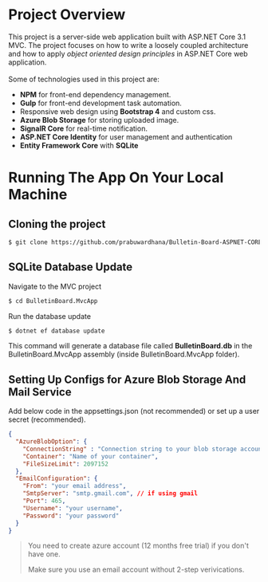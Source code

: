 # Project Overview
This project is a server-side web application built with ASP.NET Core 3.1 MVC.
The project focuses on how to write a loosely coupled architecture and how to apply *object oriented design principles* in ASP.NET Core web application.
</br>
</br>
Some of technologies used in this project are:
* **NPM** for front-end dependency management.
* **Gulp** for front-end development task automation.
* Responsive web design using **Bootstrap 4** and custom css.
* **Azure Blob Storage** for storing uploaded image.
* **SignalR Core** for real-time notification.
* **ASP.NET Core Identity** for user management and authentication
* **Entity Framework Core** with **SQLite**

# Running The App On Your Local Machine
## Cloning the project
```bash
$ git clone https://github.com/prabuwardhana/Bulletin-Board-ASPNET-CORE.git
```

## SQLite Database Update
Navigate to the MVC project
```bash
$ cd BulletinBoard.MvcApp
```
Run the database update
```bash
$ dotnet ef database update
```
This command will generate a database file called **BulletinBoard.db** in the BulletinBoard.MvcApp assembly (inside BulletinBoard.MvcApp folder).

## Setting Up Configs for Azure Blob Storage And Mail Service
Add below code in the appsettings.json (not recommended) or set up a user secret (recommended).
```json
{
  "AzureBlobOption": {
    "ConnectionString" : "Connection string to your blob storage account",
    "Container": "Name of your container",
    "FileSizeLimit": 2097152
  },
  "EmailConfiguration": {
    "From": "your email address",
    "SmtpServer": "smtp.gmail.com", // if using gmail
    "Port": 465,
    "Username": "your username",
    "Password": "your password"
  }
}
```
> You need to create azure account (12 months free trial) if you don't have one.
>
> Make sure you use an email account without 2-step verivications.
